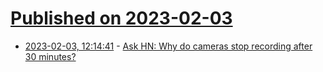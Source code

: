 # [Published on 2023-02-03](index.md)

* [2023-02-03, 12:14:41](https://news.ycombinator.com/item?id=34640107) - [Ask HN: Why do cameras stop recording after 30 minutes?](https://news.ycombinator.com/item?id=34640107)
